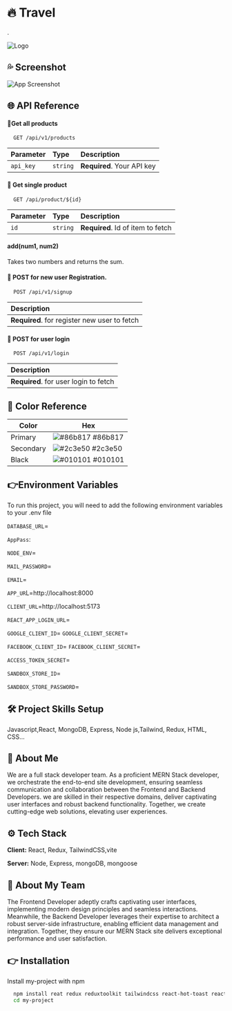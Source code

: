 
# 🔥 Travel



.


![Logo](https://i.ibb.co/17yfHf3/travel.png)



## 💦 Screenshot
![App Screenshot](https://i.ibb.co/9nKR99D/screencaptur.png)


## 🌐 API Reference

#### 🔗Get all products

```http
  GET /api/v1/products
```

| Parameter | Type     | Description                |
| :-------- | :------- | :------------------------- |
| `api_key` | `string` | **Required**. Your API key |

#### 🔗 Get single product

```http
  GET /api/product/${id}
```

| Parameter | Type     | Description                       |
| :-------- | :------- | :-------------------------------- |
| `id`      | `string` | **Required**. Id of item to fetch |

#### add(num1, num2)

Takes two numbers and returns the sum.


#### 🔗 POST for new user Registration.

```http
  POST /api/v1/signup
```

| Description                                  |
| :------------------------------------------- |
| **Required**. for register new user to fetch |

#### 🔗 POST for user login

```http
  POST /api/v1/login
```

| Description                           |
| :------------------------------------ |
| **Required**. for user login to fetch |
## 🌈 Color Reference

| Color           | Hex                                                              |
| --------------- | ---------------------------------------------------------------- |
|  Primary   | ![#86b817](https://via.placeholder.com/10/86b817?text=+) #86b817|
|  Secondary  | ![#2c3e50](https://via.placeholder.com/10/2c3e50?text=+) #2c3e50|
|  Black| ![#010101](https://via.placeholder.com/10/010101?text=+) #010101|

## 👉Environment Variables

To run this project, you will need to add the following environment variables to your .env file


`DATABASE_URL`= 

`AppPass`:

`NODE_ENV`=

`MAIL_PASSWORD`= 

`EMAIL`= 

`APP_UR`L=http://localhost:8000

`CLIENT_URL`=http://localhost:5173

`REACT_APP_LOGIN_URL`=

`GOOGLE_CLIENT_ID`=
`GOOGLE_CLIENT_SECRET`=

`FACEBOOK_CLIENT_ID`=
`FACEBOOK_CLIENT_SECRET`=

`ACCESS_TOKEN_SECRET`=

`SANDBOX_STORE_ID`=

`SANDBOX_STORE_PASSWORD`=


## 🛠 Project Skills Setup

Javascript,React, MongoDB, Express, Node js,Tailwind, Redux, HTML, CSS...


## 🤵 About Me

We are a full stack developer team. As a proficient MERN Stack developer, we orchestrate the end-to-end site development, ensuring seamless communication and collaboration between the Frontend and Backend Developers. we are skilled in their respective domains, deliver captivating user interfaces and robust backend functionality. Together, we create cutting-edge web solutions, elevating user experiences.


## ⚙️ Tech Stack

**Client:** React, Redux, TailwindCSS,vite

**Server:** Node, Express, mongoDB, mongoose


## 👥 About My Team

The Frontend Developer adeptly crafts captivating user interfaces, implementing modern design principles and seamless interactions. Meanwhile, the Backend Developer leverages their expertise to architect a robust server-side infrastructure, enabling efficient data management and integration. Together, they ensure our MERN Stack site delivers exceptional performance and user satisfaction.
## 👉 Installation

Install my-project with npm

```bash
  npm install reat redux reduxtoolkit tailwindcss react-hot-toast react-toastify sweetalert react-icons axios nodemailer mongoose mongodb express nodemon jwt bcrypt
  cd my-project
```

    